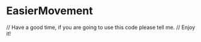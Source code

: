 # EasierMovement
// Have a good time, if you are going to use this code please tell me.
// Enjoy it!
